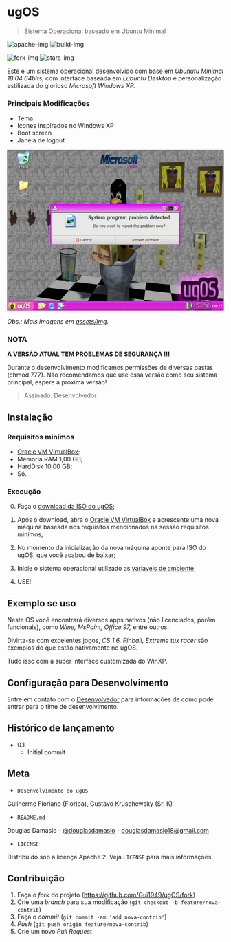 # ugOS
> Sistema Operacional baseado em Ubuntu Minimal

<!-- Imagens estáticas -->
![apache-img]
![build-img]

<!-- Fork e Stars Dinâmico -->
![fork-img]
![stars-img]

Este é um sistema operacional desenvolvido com base em *Ubunutu Minimal 18.04 64bits*, com interface baseada em *Lubuntu Desktop* e personalização estilizada do glorioso *Microsoft Windows XP.*

### Principais Modificações
- Tema
- Icones inspirados no Windows XP
- Boot screen
- Janela de logout


![](./assets/img/head.png)

_Obs.: Mais imagens em [assets/img](./assets/img)._

### NOTA

**A VERSÃO ATUAL TEM PROBLEMAS DE SEGURANÇA !!!**

Durante o desenvolvimento modificamos permissões de diversas pastas (chmod 777).
Não recomendamos que use essa versão como seu sistema principal, espere a proxima versão!

>Assinado: Desenvolvedor

## Instalação
### Requisitos minímos
- [Oracle VM VirtualBox][vbox];
- Memoria RAM 1,00 GB;
- HardDisk 10,00 GB;
- Só.

### Execução
<!-- Contagem começa do 0 porque nóis é programador -->
0. Faça o [download da ISO do ugOS][ugOS];

1. Após o download, abra o [Oracle VM VirtualBox][vbox] e acrescente uma nova máquina baseada nos requisitos mencionados na sessão requisitos minímos;

2. No momento da inicialização da nova máquina aponte para ISO do ugOS, que você acabou de baixar;

3. Inicie o sistema operacional utilizado as [váriaveis de ambiente](./env/.env);

4. USE!


## Exemplo se uso
Neste OS você encontrará diversos apps nativos (não licenciados, porém funcionais), como *Wine, MsPaint, Office 97,* entre outros.

Divirta-se com excelentes jogos, *CS 1.6, Pinball,  Extreme tux racer* são exemplos do que estão nativamente no ugOS.

Tudo isso com a super interface customizada do WinXP.
## Configuração para Desenvolvimento
Entre em contato com o [Desenvolvedor] para informações de como pode entrar para o time de desenvolvimento.

## Histórico de lançamento
 * 0.1
    * Initial commit

## Meta

- `Desenvolvimento do ugOS`

Guilherme Floriano (Floripa), Gustavo Kruschewsky (Sr. K)

- `README.md`

Douglas Damasio - [@douglasdamasio] - douglasdamasio18@gmail.com

- `LICENSE`

Distribuído sob a licença Apache 2. Veja `LICENSE` para mais informações.

## Contribuição

1. Faça o _fork_ do projeto (<https://github.com/Gui1949/ugOS/fork>)
2. Crie uma _branch_ para sua modificação (`git checkout -b feature/nova-contrib`)
3. Faça o _commit_ (`git commit -am 'add nova-contrib'`)
4. _Push_ (`git push origin feature/nova-contrib`)
5. Crie um novo _Pull Request_

<!-- links -->
[apache-img]:https://img.shields.io/badge/license-Apache%202-blue
[build-img]:https://img.shields.io/badge/build-passing-brightgreen
[fork-img]:https://img.shields.io/github/forks/gui1949/ugOs?style=social
[stars-img]:https://img.shields.io/github/stars/gui1949/ugOS?style=social
[vbox]:https://www.virtualbox.org/
[ugOS]:https://drive.google.com/open?id=13W6wEaw72PVssDYFQaVpfnSd9295es1b
[desenvolvedor]:https://github.com/Gui1949
[@douglasdamasio]:https://github.com/douglasdamasio
